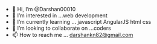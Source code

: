- 👋 Hi, I’m @Darshan00010
- 👀 I’m interested in ...web development 
- 🌱 I’m currently learning ... javascript AngularJS html css
- 💞️ I’m looking to collaborate on ...coders
- 📫 How to reach me ... darshankn82@gmail.com

<!---
Darshan00010/Darshan00010 is a ✨ special ✨ repository because its `README.md` (this file) appears on your GitHub profile.
You can click the Preview link to take a look at your changes.
--->
